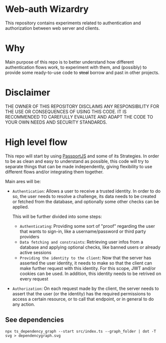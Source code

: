 # Web-auth Wizardry
This repository contains experiments related to authentication and authorization between web server and clients.

# Why
Main purpose of this repo is to better understand how different authentication flows work, to experiment with them, and (possibly) to provide some ready-to-use code to ~~steal~~ borrow and past in other projects.

# Disclaimer
THE OWNER OF THIS REPOSITORY DISCLAIMS ANY RESPONSIBILITY FOR THE USE OR CONSEQUENCES OF USING THIS CODE. IT IS RECOMMENDED TO CAREFULLY EVALUATE AND ADAPT THE CODE TO YOUR OWN NEEDS AND SECURITY STANDARDS.



# High level flow
This repo will start by using [PassportJS](https://www.passportjs.org/) and some of its Strategies.
In order to be as clean and easy to understand as possible, this code will try to separate things that can be made independently, giving flexibility to use different flows and/or integrating them together.

Main ares will be:
- `Authentication`: Allows a user to receive a trusted identity. In order to do so, the user needs to resolve a challenge, its data needs to be created or fetched from the database, and optionally some other checks can be applied. 

    This will be further divided into some steps:
    - `Authenticating`: Providing some sort of "proof" regarding the user that wants to sign-in, like a username/password or third party providers
    - `Data fetching and constraints`: Retrieving user infos from a database and applying optional checks, like banned users or already active sessions
    - `Providing the identity to the client`: Now that the server has asserted the user identity, it needs to make so that the client can make further request with this identity. For this scope, JWT and/or cookies can be used. In addition, this identity needs to be retrived on every request

- `Authorization`: On each request made by the client, the server needs to assert that the user (or the identity) has the required permissions to access a certain resource, or to call that endpoint, or in general to do any action.


## See dependencies
`npx ts_dependency_graph --start src/index.ts --graph_folder | dot -T svg > dependencygraph.svg`